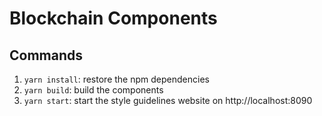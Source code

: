 # Blockchain Components

## Commands

1. `yarn install`: restore the npm dependencies
2. `yarn build`: build the components
4. `yarn start`: start the style guidelines website on http://localhost:8090 
